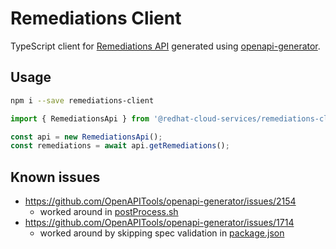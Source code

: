 # Remediations Client

TypeScript client for [Remediations API](https://access.redhat.com/r/insights/platform/remediations/v1/openapi.json) generated using [openapi-generator](https://github.com/OpenAPITools/openapi-generator).

## Usage

```sh
npm i --save remediations-client
```

```js
import { RemediationsApi } from '@redhat-cloud-services/remediations-client';

const api = new RemediationsApi();
const remediations = await api.getRemediations();
```

## Known issues

* https://github.com/OpenAPITools/openapi-generator/issues/2154
  * worked around in [postProcess.sh](./postProcess.sh)
* https://github.com/OpenAPITools/openapi-generator/issues/1714
  * worked around by skipping spec validation in [package.json](./package.json)
